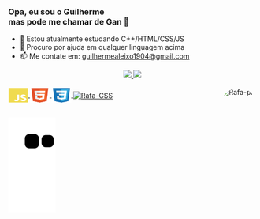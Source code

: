 ### Opa, eu sou o Guilherme <br>mas pode me chamar de Gan 👋

- 🌱 Estou atualmente estudando C++/HTML/CSS/JS
- 🤔 Procuro por ajuda em qualquer linguagem acima
- 📫 Me contate em: guilhermealeixo1904@gmail.com

<div align="center"> <!--informações do usuário-->
  <a href="https://t.me/Ganaleixo">
  <img height="135em" src="https://github-readme-stats.vercel.app/api?username=Guilherme-010&show_icons=true&theme=onedark&include_all_commits=true&count_private=true"/>
  <img height="135em" src="https://github-readme-stats.vercel.app/api/top-langs/?username=Guilherme-010&layout=compact&langs_count=7&theme=onedark"/>
</div>
  
  <div style="display: inline_block"><br> <!--Imagens-->
  <img align="center" alt="Rafa-Js" height="30" width="40" src="https://raw.githubusercontent.com/devicons/devicon/master/icons/javascript/javascript-plain.svg">
  <img align="center" alt="Rafa-HTML" height="30" width="40" src="https://raw.githubusercontent.com/devicons/devicon/master/icons/html5/html5-original.svg">
  <img align="center" alt="Rafa-CSS" height="30" width="40" src="https://raw.githubusercontent.com/devicons/devicon/master/icons/css3/css3-original.svg">
  <img align="center" alt="Rafa-CSS" height="30" width="40" src="https://cdn.jsdelivr.net/gh/devicons/devicon/icons/cplusplus/cplusplus-original.svg">
 <!-- <img align="center" alt="Rafa-Python" height="30" width="40" src="https://raw.githubusercontent.com/devicons/devicon/master/icons/python/python-original.svg"-->
 <!-- <img align="center" alt="Rafa-Csharp" height="30" width="40" src="https://raw.githubusercontent.com/devicons/devicon/master/icons/csharp/csharp-original.svg"-->
  <img align="right" alt="Rafa-pic" height="100" style="border-radius:50px;" src="http://pixeljoint.com/files/icons/full/thebeatles.gif">
</div>

  ##
  
  ![Snake animation](https://github.com/rafaballerini/rafaballerini/blob/output/github-contribution-grid-snake.svg)
